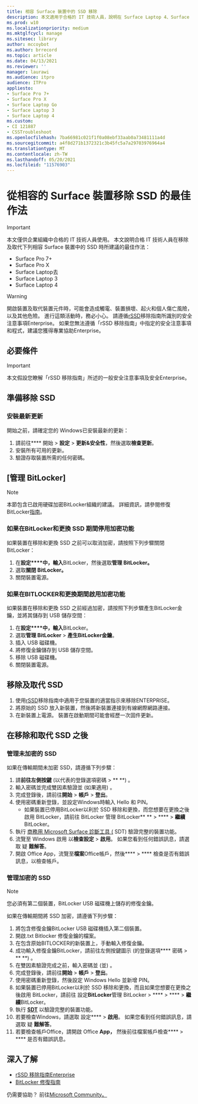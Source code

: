 ```yaml
---
title: 相容 Surface 裝置中的 SSD 移除
description: 本文適用于合格的 IT 技術人員，說明在 Surface Laptop 4、Surface Laptop 3、Surface Pro 7+、Surface Pro X 和 Surface Laptop Go 中移除和取代 SSD 的建議最佳做法。
ms.prod: w10
ms.localizationpriority: medium
ms.mktglfcycl: manage
ms.sitesec: library
author: mccoybot
ms.author: brrecord
ms.topic: article
ms.date: 04/13/2021
ms.reviewer: ''
manager: laurawi
ms.audience: itpro
audience: ITPro
appliesto:
- Surface Pro 7+
- Surface Pro X
- Surface Laptop Go
- Surface Laptop 3
- Surface Laptop 4
ms.custom:
- CI 121887
- CSSTroubleshoot
ms.openlocfilehash: 7ba66981c021f1f0a08ebf33aab0a73481111a4d
ms.sourcegitcommit: a4f8d271b1372321c3b45fc5a7a29703976964a4
ms.translationtype: MT
ms.contentlocale: zh-TW
ms.lasthandoff: 05/20/2021
ms.locfileid: "11576903"
---
```

# <a name="best-practices-for-ssd-removal-from-compatible-surface-devices"></a>從相容的 Surface 裝置移除 SSD 的最佳作法

> [!IMPORTANT]
> 本文僅供企業組織中合格的 IT 技術人員使用。 本文說明合格 IT 技術人員在移除及取代下列相容 Surface 裝置中的 SSD 時所建議的最佳作法： 

- Surface Pro 7+
- Surface Pro X
- Surface Laptop去
- Surface Laptop 3
- Surface Laptop 4

> [!WARNING]
> 開啟裝置及取代裝置元件時，可能會造成觸電、裝置損壞、起火和個人傷亡風險，以及其他危險。  進行這類活動時，務必小心。 請遵循[rSSD](https://www.microsoft.com/download/100440)移除指南所識別的安全注意事項Enterprise。 如果您無法遵循「rSSD 移除指南」中指定的安全注意事項和程式，建議您獲得專業協助Enterprise。

## <a name="prerequisites"></a>必要條件

> [!IMPORTANT]
> 本文假設您瞭解「rSSD 移除指南」所述的一般安全注意事項及安全Enterprise。

## <a name="prepare-for-ssd-removal"></a>準備移除 SSD 

### <a name="install-the-latest-updates"></a>安裝最新更新 

開始之前，請確定您的 Windows已安裝最新的更新：

1.  請前往**** 開始  >  **設定**  >  **更新&安全性**，然後選取**檢查更新**。
2. 安裝所有可用的更新。
3. 驗證存取裝置所需的任何密碼。  
 
## <a name="manage-bitlocker"></a>[管理 BitLocker] 

> [!NOTE]
> 本節包含已啟用硬碟加密BitLocker組織的建議。 詳細資訊，請參閱修復BitLocker[指南](https://docs.microsoft.com/windows/security/information-protection/bitlocker/bitlocker-recovery-guide-plan)。 

### <a name="if-bitlocker-encryption-is-disabled-during-ssd-removal-and-replacement"></a>如果在BitLocker和更換 SSD 期間停用加密功能

如果裝置在移除和更換 SSD 之前可以取消加密，請按照下列步驟關閉BitLocker：

1.  在**設定****中，輸入**BitLocker，然後選取**管理 BitLocker。** 
2.  選取**關閉 BitLocker。** 
3.  關閉裝置電源。 

### <a name="if-bitlocker-encryption-is-enabled-during-ssd-removal-and-replacement"></a>如果在BITLOCKER和更換期間啟用加密功能

如果裝置在移除和更換 SSD 之前經過加密，請按照下列步驟產生BitLocker金鑰，並將其儲存到 USB 儲存空間：

1.  在**設定****中，輸入**BitLocker。
2. 選取**管理 BitLocker**  > **產生BitLocker金鑰**。
2.  插入 USB 磁碟機。 
4.  將修復金鑰儲存到 USB 儲存空間。  
5.  移除 USB 磁碟機。  
6.  關閉裝置電源。 

## <a name="remove-and-replace-ssd"></a>移除及取代 SSD 

1.  使用[rSSD](https://www.microsoft.com/download/100440)移除指南中適用于您裝置的適當指示來移除ENTERPRISE。 
2.  將原始的 SSD 放入新裝置，然後將新裝置連接到有線網際網路連接。
3.  在新裝置上電源。 裝置在啟動期間可能會經歷一次固件更新。  
 
## <a name="after-ssd-removal-and-replacement"></a>在移除和取代 SSD 之後

### <a name="manage-unencrypted-ssds"></a>管理未加密的 SSD 

如果在傳輸期間未加密 SSD，請遵循下列步驟： 

1.  請**前往左側按鍵** (以代表的登錄選項密碼  >  ** **) 。  
2.  輸入密碼並完成雙因素驗證並 (如果適用) 。
3.  完成登錄後，請前往**開始**  >  **帳戶**  >  **登出**。  
4.  使用密碼重新登錄，並設定Windows時輸入 Hello 和 PIN。 
    - 如果裝置已停用BitLocker以利於 SSD 移除和更換，而您想要在更換之後啟用 BitLocker，請前往 BitLocker 管理 BitLocker** **  >  ****  >  **繼續**BitLocker。  
6.  執行 [商務用 Microsoft Surface 診斷工具 (](surface-diagnostic-toolkit-for-business-intro.md) SDT) 驗證完整的裝置功能。  
7.  流覽至 Windows 啟用 以**檢查設定**  >  **啟用**。  如果您看到任何錯誤訊息，請選取 疑 **難解答**。 
8.  開啟 Office App，流覽至**檔案**Office帳戶，然後****  >  **** 檢查是否有錯誤訊息，以檢查帳戶。  

### <a name="managing-encrypted-ssds"></a>管理加密的 SSD 

> [!NOTE]
> 您必須有第二個裝置，BitLocker USB 磁碟機上儲存的修復金鑰。 

如果在傳輸期間將 SSD 加密，請遵循下列步驟：

1.  將包含修復金鑰BitLocker USB 磁碟機插入第二個裝置。 
2.  開啟.txt Bitlocker 修復金鑰的檔案。 
3.  在包含原始BITLOCKER的新裝置上，手動輸入修復金鑰。  
4.  成功輸入修復金鑰BitLocker，請前往左側按鍵圖示 (的登錄選項**** 密碼  >  ** **) 。  
5.  在雙因素驗證完成之前，輸入密碼並 (並) 。
6.  完成登錄後，請前往**開始**  >  **帳戶**  >  **登出**。  
7.  使用密碼重新登錄，然後設定 Windows Hello 並新增 PIN。 
8.  如果裝置已停用BitLocker以利於 SSD 移除和更換，而且如果您想要在更換之後啟用 BitLocker，請前往 設定**BitLocker**管理 BitLocker  >  ****  >  ****  >  **繼續**BitLocker。  
9.  執行 **[SDT](surface-diagnostic-toolkit-for-business-intro.md)** 以驗證完整的裝置功能。  
10. 若要檢查Windows，請選取 設定****  >  **啟用**。  如果您看到任何錯誤訊息，請選取 疑 **難解答**。
11. 若要檢查帳戶Office，請開啟 Office **App，** 然後前往檔案帳戶檢查****  >  **** 是否有錯誤訊息。

## <a name="learn-more"></a>深入了解

- [rSSD 移除指南Enterprise](https://www.microsoft.com/download/100440)
- [BitLocker 修復指南](https://docs.microsoft.com/windows/security/information-protection/bitlocker/bitlocker-recovery-guide-plan)

仍需要協助？ 前往[Microsoft Community。](https://answers.microsoft.com/)